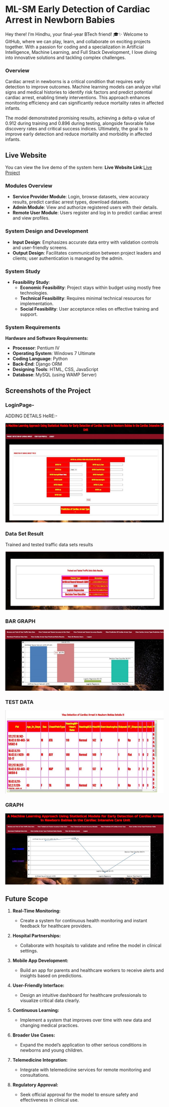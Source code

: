 # ML-SM Early Detection of Cardiac Arrest in Newborn Babies

Hey there! I’m Hindhu, your final-year BTech friend! 🎓✨ Welcome to GitHub, where we can play, learn, and collaborate on exciting projects together. With a passion for coding and a specialization in Artificial Intelligence, Machine Learning, and Full Stack Development, I love diving into innovative solutions and tackling complex challenges.

### Overview

Cardiac arrest in newborns is a critical condition that requires early detection to improve outcomes. Machine learning models can analyze vital signs and medical histories to identify risk factors and predict potential cardiac arrest, enabling timely interventions. This approach enhances monitoring efficiency and can significantly reduce mortality rates in affected infants.

The model demonstrated promising results, achieving a delta-p value of 0.912 during training and 0.896 during testing, alongside favorable false discovery rates and critical success indices. Ultimately, the goal is to improve early detection and reduce mortality and morbidity in affected infants.

## Live Website
You can view the live demo of the system here:
**Live Website Link**:[Live Project]() 




### Modules Overview

- **Service Provider Module**: Login, browse datasets, view accuracy results, predict cardiac arrest types, download datasets.
- **Admin Module**: View and authorize registered users with their details.
- **Remote User Module**: Users register and log in to predict cardiac arrest and view profiles.

### System Design and Development

- **Input Design**: Emphasizes accurate data entry with validation controls and user-friendly screens.
- **Output Design**: Facilitates communication between project leaders and clients; user authentication is managed by the admin.

### System Study

- **Feasibility Study**:
  - **Economic Feasibility**: Project stays within budget using mostly free technologies.
  - **Technical Feasibility**: Requires minimal technical resources for implementation.
  - **Social Feasibility**: User acceptance relies on effective training and support.
 
### System Requirements

**Hardware and Software Requirements:**

- **Processor**: Pentium IV  
- **Operating System**: Windows 7 Ultimate  
- **Coding Language**: Python  
- **Back-End**: Django ORM  
- **Designing Tools**: HTML, CSS, JavaScript  
- **Database**: MySQL (using WAMP Server)

## Screenshots of the Project

### LoginPage-
ADDING DETAILS HeRE:-

![Login Page](https://github.com/InduGolluri/ML--SM-Early--Detection-of-Cardiac--Arrest-in-Newborn--Babies/blob/main/labels/Module/Data/LoginPage.jpg)

### Data Set Result
Trained and tested traffic data sets results

![Result](https://github.com/InduGolluri/ML--SM-Early--Detection-of-Cardiac--Arrest-in-Newborn--Babies/blob/main/labels/Module/Data/Result.png.jpg)

### BAR GRAPH
![Graph](https://github.com/InduGolluri/ML--SM-Early--Detection-of-Cardiac--Arrest-in-Newborn--Babies/blob/main/labels/Module/Data/AccuracyGraph.jpg)


### TEST DATA
![Test-Data](https://github.com/InduGolluri/ML--SM-Early--Detection-of-Cardiac--Arrest-in-Newborn--Babies/blob/main/labels/Module/Data/TrainedData.jpg)

### GRAPH
![Graph](https://github.com/InduGolluri/ML--SM-Early--Detection-of-Cardiac--Arrest-in-Newborn--Babies/blob/main/labels/Module/Data/Graph.jpg)


## Future Scope 


1. **Real-Time Monitoring:**
   - Create a system for continuous health monitoring and instant feedback for healthcare providers.

2. **Hospital Partnerships:**
   - Collaborate with hospitals to validate and refine the model in clinical settings.

3. **Mobile App Development:**
   - Build an app for parents and healthcare workers to receive alerts and insights based on predictions.

4. **User-Friendly Interface:**
   - Design an intuitive dashboard for healthcare professionals to visualize critical data clearly.

5. **Continuous Learning:**
   - Implement a system that improves over time with new data and changing medical practices.

6. **Broader Use Cases:**
   - Expand the model’s application to other serious conditions in newborns and young children.

7. **Telemedicine Integration:**
   - Integrate with telemedicine services for remote monitoring and consultations.

8. **Regulatory Approval:**
   - Seek official approval for the model to ensure safety and effectiveness in clinical use.


